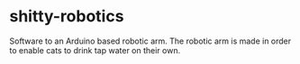 # shitty-robotics

Software to an Arduino based robotic arm. The robotic arm is made in order to enable cats to drink tap water on their own.
